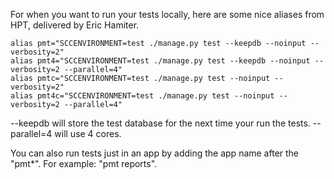 For when you want to run your tests locally, here are some nice aliases from HPT, delivered by Eric Hamiter.

```
alias pmt="SCCENVIRONMENT=test ./manage.py test --keepdb --noinput --verbosity=2"
alias pmt4="SCCENVIRONMENT=test ./manage.py test --keepdb --noinput --verbosity=2 --parallel=4"
alias pmtc="SCCENVIRONMENT=test ./manage.py test --noinput --verbosity=2"
alias pmt4c="SCCENVIRONMENT=test ./manage.py test --noinput --verbosity=2 --parallel=4"
```

--keepdb will store the test database for the next time your run the tests.
--parallel=4 will use 4 cores.

You can also run tests just in an app by adding the app name after the "pmt*".  For example: "pmt reports".